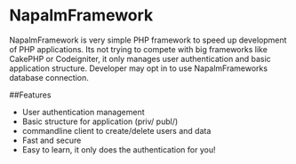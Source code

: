 NapalmFramework
===============

NapalmFramework is very simple PHP framework to speed up development of PHP applications. Its not trying to compete with big frameworks like CakePHP or Codeigniter, it only manages user authentication and basic application structure. Developer may opt in to use NapalmFrameworks database connection.

##Features

* User authentication management
* Basic structure for application (priv/ publ/)
* commandline client to create/delete users and data
* Fast and secure
* Easy to learn, it only does the authentication for you!
